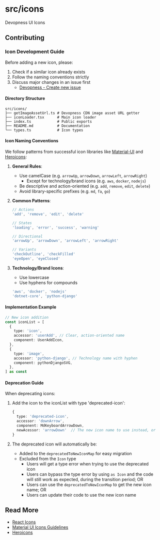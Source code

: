 # src/icons

Devopness UI Icons

## Contributing

### Icon Development Guide

Before adding a new icon, please:

1. Check if a similar icon already exists
2. Follow the naming conventions strictly
3. Discuss major changes in an issue first
   - [Devopness - Create new issue](https://github.com/devopness/devopness/issues/new/choose)

#### Directory Structure

```
src/icons/
├── getImageAssetUrl.ts # Devopness CDN image asset URL getter
├── iconLoader.tsx      # Main icon loader
├── index.ts            # Public exports
├── README.md           # Documentation
└── types.ts            # Icon types
```

#### Icon Naming Conventions

We follow patterns from successful icon libraries like [Material-UI](https://material.io/design/iconography/system-icons.html) and [Heroicons](https://heroicons.com/):

1. **General Rules**:

   - Use camelCase (e.g. `arrowUp`, `arrowDown`, `arrowLeft`, `arrowRight`)
     - Except for technology/brand icons (e.g. `aws`, `docker`, `nodejs`)
   - Be descriptive and action-oriented (e.g. `add`, `remove`, `edit`, `delete`)
   - Avoid library-specific prefixes (e.g. `md`, `fa`, `go`)

2. **Common Patterns**:

   ```typescript
   // Actions
   'add', 'remove', 'edit', 'delete'

   // States
   'loading', 'error', 'success', 'warning'

   // Directional
   'arrowUp', 'arrowDown', 'arrowLeft', 'arrowRight'

   // Variants
   'checkOutline', 'checkFilled'
   'eyeOpen', 'eyeClosed'
   ```

3. **Technology/Brand Icons**:
   - Use lowercase
   - Use hyphens for compounds
   ```typescript
   'aws', 'docker', 'nodejs'
   'dotnet-core', 'python-django'
   ```

#### Implementation Example

```typescript
// New icon addition
const iconList = [
  {
    type: 'icon',
    accessor: 'userAdd', // Clear, action-oriented name
    component: UserAddIcon,
  },
  {
    type: 'image',
    accessor: 'python-django', // Technology name with hyphen
    component: pythonDjangoSVG,
  },
] as const
```

#### Deprecation Guide

When deprecating icons:

1. Add the icon to the iconList with type 'deprecated-icon':

   ```typescript
   {
     type: 'deprecated-icon',
     accessor: 'downArrow',
     component: MdKeyboardArrowDown,
     newAcessor: 'arrowDown'  // The new icon name to use instead, or undefined if the icon is being removed permanently
   }
   ```

2. The deprecated icon will automatically be:
   - Added to the `deprecatedToNewIconMap` for easy migration
   - Excluded from the `Icon` type
     - Users will get a type error when trying to use the deprecated icon
     - Users can bypass the type error by using `as Icon` and the code will still work as expected, during the transition period; OR
     - Users can use the `deprecatedToNewIconMap` to get the new icon name; OR
     - Users can update their code to use the new icon name

## Read More

- [React Icons](https://react-icons.github.io/react-icons/)
- [Material UI Icons Guidelines](https://m3.material.io/styles/icons/applying-icons)
- [Heroicons](https://heroicons.com/)
